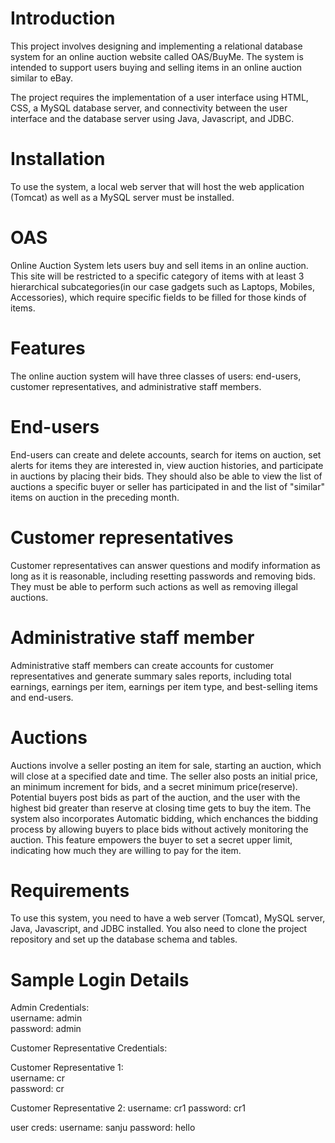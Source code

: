 <h1> Introduction </h1>
This project involves designing and implementing a relational database system for an online auction website called OAS/BuyMe. The system is intended to support users buying and selling items in an online auction similar to eBay.

The project requires the implementation of a user interface using HTML, CSS, a MySQL database server, and connectivity between the user interface and the database server using Java, Javascript, and JDBC.

<h1>Installation</h1>
To use the system, a local web server that will host the web application (Tomcat) as well as a MySQL server must be installed.

<h1>OAS</h1>
Online Auction System lets users buy and sell items in an online auction. This site will be restricted to a specific category of items with at least 3 hierarchical subcategories(in our case gadgets such as Laptops, Mobiles, Accessories), which require specific fields to be filled for those kinds of items.

<h1>Features</h1>
The online auction system will have three classes of users: end-users, customer representatives, and administrative staff members.

<h1>End-users</h1>
End-users can create and delete accounts, search for items on auction, set alerts for items they are interested in, view auction histories, and participate in auctions by placing their bids. They should also be able to view the list of auctions a specific buyer or seller has participated in and the list of "similar" items on auction in the preceding month.

<h1>Customer representatives </h1>
Customer representatives can answer questions and modify information as long as it is reasonable, including resetting passwords and removing bids. They must be able to perform such actions as well as removing illegal auctions.

<h1>Administrative staff member</h1>
Administrative staff members can create accounts for customer representatives and generate summary sales reports, including total earnings, earnings per item, earnings per item type, and best-selling items and end-users.

<h1>Auctions</h1>
Auctions involve a seller posting an item for sale, starting an auction, which will close at a specified date and time. The seller also posts an initial price, an minimum increment for bids, and a secret minimum price(reserve). Potential buyers post bids as part of the auction, and the user with the highest bid greater than reserve at closing time gets to buy the item. The system also incorporates Automatic bidding, which enchances the bidding process by allowing buyers to place bids without actively monitoring the auction. This feature empowers the buyer to set a secret upper limit, indicating how much they are willing to pay for the item.

<h1>Requirements</h1>
To use this system, you need to have a web server (Tomcat), MySQL server, Java, Javascript, and JDBC installed. You also need to clone the project repository and set up the database schema and tables.

<h1> Sample Login Details </h1>
Admin Credentials:<br>
username: admin<br>
password: admin<br>

Customer Representative Credentials:

Customer Representative 1:<br>
username: cr <br>
password: cr <br>

Customer Representative 2:
username: cr1 
password: cr1

user creds:
username: sanju
password: hello






